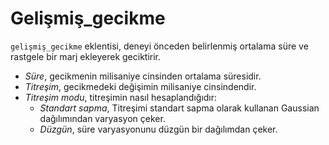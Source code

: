 # Gelişmiş_gecikme

`gelişmiş_gecikme` eklentisi, deneyi önceden belirlenmiş ortalama süre ve rastgele bir marj ekleyerek geciktirir.

- *Süre*, gecikmenin milisaniye cinsinden ortalama süresidir.
- *Titreşim*, gecikmedeki değişimin milisaniye cinsindendir.
- *Titreşim modu*, titreşimin nasıl hesaplandığıdır:
	- *Standart sapma*, Titreşimi standart sapma olarak kullanan Gaussian dağılımından varyasyon çeker.
	- *Düzgün*, süre varyasyonunu düzgün bir dağılımdan çeker.